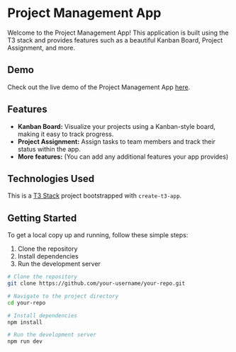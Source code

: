 # Project Management App

Welcome to the Project Management App! This application is built using the T3 stack and provides features such as a beautiful Kanban Board, Project Assignment, and more.

## Demo

Check out the live demo of the Project Management App [here](https://project-management-app-one.vercel.app/).

## Features

- **Kanban Board:** Visualize your projects using a Kanban-style board, making it easy to track progress.
- **Project Assignment:** Assign tasks to team members and track their status within the app.
- **More features:** (You can add any additional features your app provides)

## Technologies Used

This is a [T3 Stack](https://create.t3.gg/) project bootstrapped with `create-t3-app`.

## Getting Started

To get a local copy up and running, follow these simple steps:

1. Clone the repository
2. Install dependencies
3. Run the development server

```bash
# Clone the repository
git clone https://github.com/your-username/your-repo.git

# Navigate to the project directory
cd your-repo

# Install dependencies
npm install

# Run the development server
npm run dev
```
